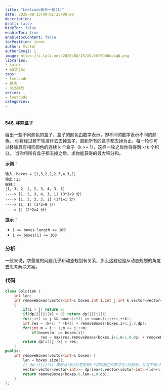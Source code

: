 ```yaml
---
title: "Leetcode每日一题(1)"
date: 2020-08-15T09:01:25+08:00
description:
draft: false
hideToc: false
enableToc: true
enableTocContent: false
tocPosition: inner
author: Victor
authorEmoji: 👻
image: https://i.loli.net/2020/08/15/XCv8hYSQUDmc4qN.png
libraries:
- katex
- mathjax
tags:
- leetcode
- 算法
- 动态规划
series:
- leetcode
categories:
-
---
```




#### [546. 移除盒子](https://leetcode-cn.com/problems/remove-boxes/)

给出一些不同颜色的盒子，盒子的颜色由数字表示，即不同的数字表示不同的颜色。
你将经过若干轮操作去去掉盒子，直到所有的盒子都去掉为止。每一轮你可以移除具有相同颜色的连续 k 个盒子（k >= 1），这样一轮之后你将得到 `k*k` 个积分。
当你将所有盒子都去掉之后，求你能获得的最大积分和。

**示例：**

```
输入：boxes = [1,3,2,2,2,3,4,3,1]
输出：23
解释：
[1, 3, 2, 2, 2, 3, 4, 3, 1] 
----> [1, 3, 3, 4, 3, 1] (3*3=9 分) 
----> [1, 3, 3, 3, 1] (1*1=1 分) 
----> [1, 1] (3*3=9 分) 
----> [] (2*2=4 分)
```

**提示：**

- `1 <= boxes.length <= 100`
- `1 <= boxes[i] <= 100`

### 分析

一般来说，求最值的问题几乎和动态规划有关系，那么这题也是从动态规划的角度去思考解决方案。

### 代码

```cpp
class Solution {
    int len;
    int removeBoxes(vector<int>& boxes,int i,int j,int k,vector<vector<vector<int>>>& dp)
    {
        if(i > j) return 0;
        if(dp[i][j][k] > 0) return dp[i][j][k];
        for(;i+1 <= j && boxes[i+1] == boxes[i];++i,++k);
        int res = (k+1) * (k+1) + removeBoxes(boxes,i+1,j,0,dp);
        for(int m = i + 1;m <= j;++m)
            if(boxes[m] == boxes[i])
                res = max(res,removeBoxes(boxes,i+1,m-1,0,dp) + removeBoxes(boxes,m,j,k+1,dp));
        return dp[i][j][k] = res;
    }
public:
    int removeBoxes(vector<int>& boxes) {
        len = boxes.size();
        // dp[i][j][k] 表示从i到j的范围有k个相同颜色的数字在i的前面，并且下标i的颜色也与它们相同
        vector<vector<vector<int>>> dp(len+1,vector<vector<int>>(len+1,vector<int>(len+1,0)));
        return removeBoxes(boxes,0,len-1,0,dp);
    }
};
```